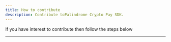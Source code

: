 ```yaml
---
title: How to contribute
description: Contribute toPalindrome Crypto Pay SDK.
---
```


If you have interest to contribute then follow the steps below

---
